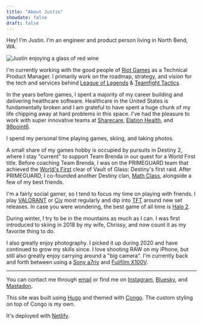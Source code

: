 ```yaml
---
title: "About Justin"
showdate: false
draft: false
---
```


Hey! I'm Justin. I'm an engineer and product person living in North Bend, WA.

![Justin enjoying a glass of red wine](/about/justin-pfp.jpg)

I'm currently working with the good people of [Riot Games](https://www.riotgames.com/en) as a Technical Product Manager. I primarily work on the roadmap, strategy, and vision for the tech and services behind [League of Legends](https://www.leagueoflegends.com/en-us/) & [Teamfight Tactics](https://teamfighttactics.leagueoflegends.com/en-us/).

In the years before games, I spent a majority of my career building and delivering healthcare software. Healthcare in the United States is fundamentally broken and I am grateful to have spent a huge chunk of my life chipping away at hard problems in this space. I've had the pleasure to work with super innovative teams at [Sharecare](https://www.sharecare.com), [Elation Health](https://www.elationhealth.com), and [98point6](http://98point6.com).

I spend my personal time playing games, skiing, and taking photos.

A small share of my games hobby is occupied by pursuits in Destiny 2, where I stay "current" to support Team Brenda in our quest for a World First title. Before coaching Team Brenda, I was on the PRIMEGUARD team that achieved the [World's First](https://kotaku.com/meet-the-people-who-beat-destinys-first-massive-raid-1635907715) clear of Vault of Glass: Destiny's first raid. After PRIMEGUARD, I co-founded another Destiny clan, [Math Class](https://twitter.com/mathclassgg), alongside a few of my best friends. 

I'm a fairly social gamer, so I tend to focus my time on playing with friends. I play [VALORANT](https://playvalorant.com/en-us/) or [Civ](https://civilization.com) most regularly and dip into [TFT](https://teamfighttactics.leagueoflegends.com/en-us/) around new set releases. In case you were wondering, the best game of all time is [Halo 2](https://en.wikipedia.org/wiki/Halo_2).

During winter, I try to be in the mountains as much as I can. I was first introduced to skiing in 2018 by my wife, Chrissy, and now count it as my favorite thing to do. 

I also greatly enjoy photography. I picked it up during 2020 and have continued to grow my skills since. I love shooting RAW on my iPhone, but still also greatly enjoy carrying around a "big camera". I'm currently back and forth between using a [Sony a7riv](https://electronics.sony.com/imaging/interchangeable-lens-cameras/full-frame/p/ilce7rm4-b) and [Fujifilm X100V](https://fujifilm-x.com/en-us/products/cameras/x100v/).

-----

You can contact me through [email](mailto:justin@nanowatts.net) or find me on [Instagram](https://www.instagram.com/nanowatts/), [Bluesky](https://bsky.app/profile/nanowatts.net), and [Mastadon](https://torment.nexus/@nanowatts).

This site was built using [Hugo](https://gohugo.io) and themed with [Congo](https://github.com/jpanther/congo). The custom styling on top of Congo is my own. 

It's deployed with [Netlify](https://netlify.com/).


